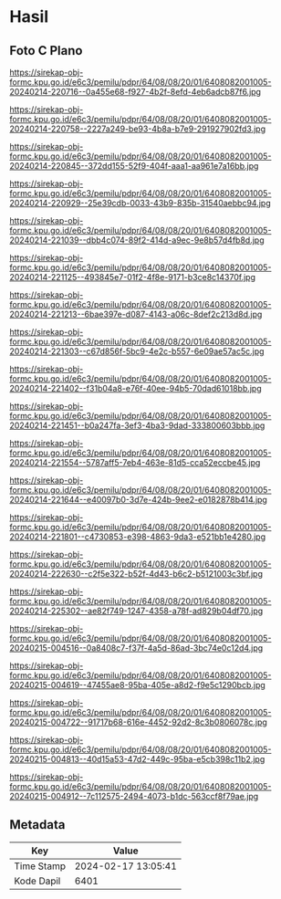 # Hasil

## Foto C Plano

https://sirekap-obj-formc.kpu.go.id/e6c3/pemilu/pdpr/64/08/08/20/01/6408082001005-20240214-220716--0a455e68-f927-4b2f-8efd-4eb6adcb87f6.jpg

https://sirekap-obj-formc.kpu.go.id/e6c3/pemilu/pdpr/64/08/08/20/01/6408082001005-20240214-220758--2227a249-be93-4b8a-b7e9-291927902fd3.jpg

https://sirekap-obj-formc.kpu.go.id/e6c3/pemilu/pdpr/64/08/08/20/01/6408082001005-20240214-220845--372dd155-52f9-404f-aaa1-aa961e7a16bb.jpg

https://sirekap-obj-formc.kpu.go.id/e6c3/pemilu/pdpr/64/08/08/20/01/6408082001005-20240214-220929--25e39cdb-0033-43b9-835b-31540aebbc94.jpg

https://sirekap-obj-formc.kpu.go.id/e6c3/pemilu/pdpr/64/08/08/20/01/6408082001005-20240214-221039--dbb4c074-89f2-414d-a9ec-9e8b57d4fb8d.jpg

https://sirekap-obj-formc.kpu.go.id/e6c3/pemilu/pdpr/64/08/08/20/01/6408082001005-20240214-221125--493845e7-01f2-4f8e-9171-b3ce8c14370f.jpg

https://sirekap-obj-formc.kpu.go.id/e6c3/pemilu/pdpr/64/08/08/20/01/6408082001005-20240214-221213--6bae397e-d087-4143-a06c-8def2c213d8d.jpg

https://sirekap-obj-formc.kpu.go.id/e6c3/pemilu/pdpr/64/08/08/20/01/6408082001005-20240214-221303--c67d856f-5bc9-4e2c-b557-6e09ae57ac5c.jpg

https://sirekap-obj-formc.kpu.go.id/e6c3/pemilu/pdpr/64/08/08/20/01/6408082001005-20240214-221402--f31b04a8-e76f-40ee-94b5-70dad61018bb.jpg

https://sirekap-obj-formc.kpu.go.id/e6c3/pemilu/pdpr/64/08/08/20/01/6408082001005-20240214-221451--b0a247fa-3ef3-4ba3-9dad-333800603bbb.jpg

https://sirekap-obj-formc.kpu.go.id/e6c3/pemilu/pdpr/64/08/08/20/01/6408082001005-20240214-221554--5787aff5-7eb4-463e-81d5-cca52eccbe45.jpg

https://sirekap-obj-formc.kpu.go.id/e6c3/pemilu/pdpr/64/08/08/20/01/6408082001005-20240214-221644--e40097b0-3d7e-424b-9ee2-e0182878b414.jpg

https://sirekap-obj-formc.kpu.go.id/e6c3/pemilu/pdpr/64/08/08/20/01/6408082001005-20240214-221801--c4730853-e398-4863-9da3-e521bb1e4280.jpg

https://sirekap-obj-formc.kpu.go.id/e6c3/pemilu/pdpr/64/08/08/20/01/6408082001005-20240214-222630--c2f5e322-b52f-4d43-b6c2-b5121003c3bf.jpg

https://sirekap-obj-formc.kpu.go.id/e6c3/pemilu/pdpr/64/08/08/20/01/6408082001005-20240214-225302--ae82f749-1247-4358-a78f-ad829b04df70.jpg

https://sirekap-obj-formc.kpu.go.id/e6c3/pemilu/pdpr/64/08/08/20/01/6408082001005-20240215-004516--0a8408c7-f37f-4a5d-86ad-3bc74e0c12d4.jpg

https://sirekap-obj-formc.kpu.go.id/e6c3/pemilu/pdpr/64/08/08/20/01/6408082001005-20240215-004619--47455ae8-95ba-405e-a8d2-f9e5c1290bcb.jpg

https://sirekap-obj-formc.kpu.go.id/e6c3/pemilu/pdpr/64/08/08/20/01/6408082001005-20240215-004722--91717b68-616e-4452-92d2-8c3b0806078c.jpg

https://sirekap-obj-formc.kpu.go.id/e6c3/pemilu/pdpr/64/08/08/20/01/6408082001005-20240215-004813--40d15a53-47d2-449c-95ba-e5cb398c11b2.jpg

https://sirekap-obj-formc.kpu.go.id/e6c3/pemilu/pdpr/64/08/08/20/01/6408082001005-20240215-004912--7c112575-2494-4073-b1dc-563ccf8f79ae.jpg


## Metadata

| Key        | Value               |
| ---------- | ------------------- |
| Time Stamp | 2024-02-17 13:05:41 |
| Kode Dapil | 6401                |



